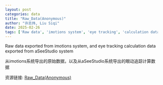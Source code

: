 ```yaml
---
layout: post
categories: data
title: "Raw_Data(Anonymous)"
author: "许志炜, Liu Siqi"
date: 2025-02-26
tags: ['Raw data', 'imotions system', 'eye tracking', 'calculation data', 'aSeeStudio system']
---
```


Raw data exported from imotions system, and eye tracking calculation data exported from aSeeStudio system

从imotions系统导出的原始数据，以及从aSeeStudio系统导出的眼动追踪计算数据

资源链接: [Raw_Data(Anonymous)](https://doi.org/10.57760/sciencedb.21235)
